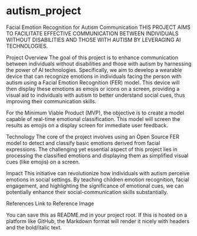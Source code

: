 # autism_project

Facial Emotion Recognition for Autism Communication
THIS PROJECT AIMS TO FACILITATE EFFECTIVE COMMUNICATION BETWEEN INDIVIDUALS WITHOUT DISABILITIES AND THOSE WITH AUTISM BY LEVERAGING AI TECHNOLOGIES.

Project Overview
The goal of this project is to enhance communication between individuals without disabilities and those with autism by harnessing the power of AI technologies. Specifically, we aim to develop a wearable device that can recognize emotions in individuals facing the person with autism using a Facial Emotion Recognition (FER) model. This device will then display these emotions as emojis or icons on a screen, providing a visual aid to individuals with autism to better understand social cues, thus improving their communication skills.

For the Minimum Viable Product (MVP), the objective is to create a model capable of real-time emotional classification. This model will screen the results as emojis on a display screen for immediate user feedback.

Technology
The core of the project involves using an Open Source FER model to detect and classify basic emotions derived from facial expressions. The challenging yet essential aspect of this project lies in processing the classified emotions and displaying them as simplified visual cues (like emojis) on a screen.

Impact
This initiative can revolutionize how individuals with autism perceive emotions in social settings. By teaching children emotion recognition, facial engagement, and highlighting the significance of emotional cues, we can potentially enhance their social-communication skills substantially.

References
Link to Reference Image

You can save this as README.md in your project root. If this is hosted on a platform like GitHub, the Markdown format will render it nicely with headers and the bold/italic text.
